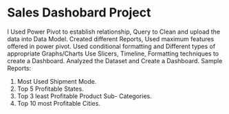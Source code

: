 # Sales Dashobard Project
I Used Power Pivot to establish relationship, Query to Clean and upload the data into Data Model. Created different Reports, Used maximum features offered in power pivot. Used conditional formatting and Different types of appropriate Graphs/Charts Use Slicers, Timeline, Formatting techniques to create a Dashboard. Analyzed the Dataset and Create a Dashboard.
Sample Reports:
1) Most Used Shipment Mode.
2) Top 5 Profitable States.
3) Top 3 least Profitable Product Sub- Categories.
4) Top 10 most Profitable Cities.
